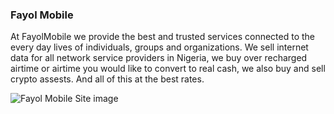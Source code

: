 ### Fayol Mobile

At FayolMobile we provide the best and trusted services connected to the every day lives of individuals, groups and organizations. We sell internet data for all network service providers in Nigeria, we buy over recharged airtime or airtime you would like to convert to real cash, we also buy and sell crypto assests. And all of this at the best rates.

![Fayol Mobile Site image](https://github.com/realestKMA/fayolmobile/blob/master/src/assets/images/fayolmobile.png)